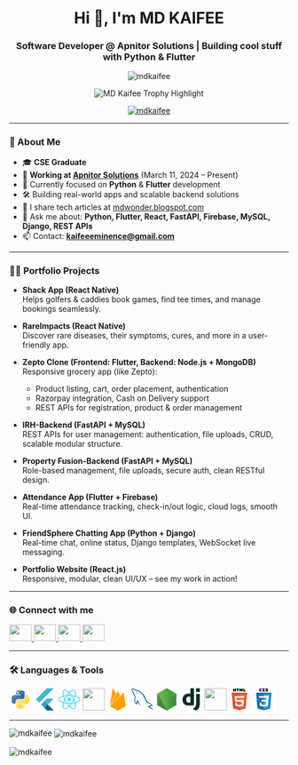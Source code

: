 <h1 align="center">Hi 👋, I'm MD KAIFEE</h1>
<h3 align="center">Software Developer @ Apnitor Solutions | Building cool stuff with Python & Flutter</h3>

<p align="center">
  <img src="https://komarev.com/ghpvc/?username=mdkaifee&label=Profile%20views&color=0e75b6&style=flat" alt="mdkaifee" />
</p>

<!-- Trophy section: DO NOT REMOVE -->
<p align="center">
  <img src="https://avatars.githubusercontent.com/u/85043377?v=4" alt="MD Kaifee Trophy Highlight" width="120" />
</p>
<!-- Replace the above src link with your own screenshot if you want it shown as an image on your profile -->

<!-- Or use the markdown image from the ryo-ma trophy generator -->
<p align="center">
  <a href="https://github.com/ryo-ma/github-profile-trophy">
    <img src="https://github-profile-trophy.vercel.app/?username=mdkaifee" alt="mdkaifee" />
  </a>
</p>
<!-- END TROPHY section -->

---

### 🚀 About Me

- 🎓 **CSE Graduate**  
- 💼 **Working at [Apnitor Solutions](https://apnitor.com)** (March 11, 2024 – Present)
- 🌱 Currently focused on **Python** & **Flutter** development
- 🛠️ Building real-world apps and scalable backend solutions
- 📝 I share tech articles at [mdwonder.blogspot.com](https://mdwonder.blogspot.com/)
- 💬 Ask me about: **Python, Flutter, React, FastAPI, Firebase, MySQL, Django, REST APIs**
- 📫 Contact: **kaifeeeminence@gmail.com**

---

### 🧑‍💻 Portfolio Projects

- **Shack App (React Native)**  
  Helps golfers & caddies book games, find tee times, and manage bookings seamlessly.

- **RareImpacts (React Native)**  
  Discover rare diseases, their symptoms, cures, and more in a user-friendly app.

- **Zepto Clone (Frontend: Flutter, Backend: Node.js + MongoDB)**  
  Responsive grocery app (like Zepto):  
  - Product listing, cart, order placement, authentication  
  - Razorpay integration, Cash on Delivery support  
  - REST APIs for registration, product & order management

- **IRH-Backend (FastAPI + MySQL)**  
  REST APIs for user management: authentication, file uploads, CRUD, scalable modular structure.

- **Property Fusion-Backend (FastAPI + MySQL)**  
  Role-based management, file uploads, secure auth, clean RESTful design.

- **Attendance App (Flutter + Firebase)**  
  Real-time attendance tracking, check-in/out logic, cloud logs, smooth UI.

- **FriendSphere Chatting App (Python + Django)**  
  Real-time chat, online status, Django templates, WebSocket live messaging.

- **Portfolio Website (React.js)**  
  Responsive, modular, clean UI/UX – see my work in action!

---

### 🌐 Connect with me

<p align="left">
  <a href="https://twitter.com/kaifeefaridi" target="blank">
    <img src="https://raw.githubusercontent.com/rahuldkjain/github-profile-readme-generator/master/src/images/icons/Social/twitter.svg" height="30" width="40" />
  </a>
  <a href="https://linkedin.com/in/md-kaifee-94a10b1a3" target="blank">
    <img src="https://raw.githubusercontent.com/rahuldkjain/github-profile-readme-generator/master/src/images/icons/Social/linked-in-alt.svg" height="30" width="40" />
  </a>
  <a href="https://fb.com/md kaifee(kaifee)" target="blank">
    <img src="https://raw.githubusercontent.com/rahuldkjain/github-profile-readme-generator/master/src/images/icons/Social/facebook.svg" height="30" width="40" />
  </a>
  <a href="https://instagram.com/md_kaifee8740" target="blank">
    <img src="https://raw.githubusercontent.com/rahuldkjain/github-profile-readme-generator/master/src/images/icons/Social/instagram.svg" height="30" width="40" />
  </a>
</p>

---

### 🛠️ Languages & Tools

<p align="left">
  <a href="https://www.python.org/" target="_blank"><img src="https://raw.githubusercontent.com/devicons/devicon/master/icons/python/python-original.svg" width="40" height="40"/></a>
  <a href="https://flutter.dev/" target="_blank"><img src="https://raw.githubusercontent.com/devicons/devicon/master/icons/flutter/flutter-original.svg" width="40" height="40"/></a>
  <a href="https://react.dev/" target="_blank"><img src="https://raw.githubusercontent.com/devicons/devicon/master/icons/react/react-original.svg" width="40" height="40"/></a>
  <a href="https://fastapi.tiangolo.com/" target="_blank"><img src="https://cdn.worldvectorlogo.com/logos/fastapi.svg" width="40" height="40"/></a>
  <a href="https://firebase.google.com/" target="_blank"><img src="https://raw.githubusercontent.com/devicons/devicon/master/icons/firebase/firebase-plain.svg" width="40" height="40"/></a>
  <a href="https://www.mysql.com/" target="_blank"><img src="https://raw.githubusercontent.com/devicons/devicon/master/icons/mysql/mysql-original.svg" width="40" height="40"/></a>
  <a href="https://nodejs.org/" target="_blank"><img src="https://raw.githubusercontent.com/devicons/devicon/master/icons/nodejs/nodejs-original.svg" width="40" height="40"/></a>
  <a href="https://www.djangoproject.com/" target="_blank"><img src="https://raw.githubusercontent.com/devicons/devicon/master/icons/django/django-plain.svg" width="40" height="40"/></a>
  <a href="https://git-scm.com/" target="_blank"><img src="https://www.vectorlogo.zone/logos/git-scm/git-scm-icon.svg" width="40" height="40"/></a>
  <a href="https://www.w3.org/html/" target="_blank"><img src="https://raw.githubusercontent.com/devicons/devicon/master/icons/html5/html5-original-wordmark.svg" width="40" height="40"/></a>
  <a href="https://www.w3schools.com/css/" target="_blank"><img src="https://raw.githubusercontent.com/devicons/devicon/master/icons/css3/css3-original-wordmark.svg" width="40" height="40"/></a>
</p>

---

<p>
  <img align="left" src="https://github-readme-stats.vercel.app/api/top-langs?username=mdkaifee&show_icons=true&locale=en&layout=compact" alt="mdkaifee" />
</p>
<p>&nbsp;<img align="center" src="https://github-readme-stats.vercel.app/api?username=mdkaifee&show_icons=true&locale=en" alt="mdkaifee" /></p>
<p><img align="center" src="https://github-readme-streak-stats.herokuapp.com/?user=mdkaifee&" alt="mdkaifee" /></p>

<!---
Mdkaifee/Mdkaifee is a ✨ special ✨ repository because its `README.md` (this file) appears on your GitHub profile.
You can click the Preview link to take a look at your changes.
--->

